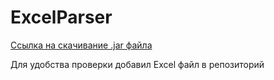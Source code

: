 # ExcelParser

[Ссылка на скачивание .jar файла](https://drive.google.com/file/d/1WP1wL0DDCNVDxnJKiAkYNFuxzJIJM2Ss/view?usp=share_link)

Для удобства проверки добавил Excel файл в репозиторий
